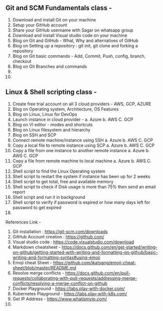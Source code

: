 Git and SCM Fundamentals class -
---------------------------------
1. Download and install Git on your machine
2. Setup your GitHub account
3. Share your GitHub username with Sagar on whatsapp group
4. Download and install Visual studio code on your machine
5. Blog on Git and GitHub - What, Why and alternatives of GitHub
6. Blog on Setting up a repository : git init, git clone and forking a repository
7. Blog on Git basic commands - Add, Commit, Push, config, branch, checkout
8. Blog on Git Branches and commands
9.
10.



Linux & Shell scripting class -
---------------------------------
1. Create free trial account on all 3 cloud providers - AWS, GCP, AZURE
2. Blog on Operating system, Architecture, OS Features
3. Blog on Linux, Linux for DevOps
4. Launch instance in cloud provider -
   a. Azure
   b. AWS
   C. GCP
5. Blog on VI editor - modes and shortcuts
6. Blog on Linux filesystem and hierarchy
7. Blog on SSH and SCP
8. Connect remote machine/instance using SSH
   a. Azure
   b. AWS
   C. GCP
9. Copy a local file to remote instance using SCP
   a. Azure
   b. AWS
   C. GCP
10. Copy a file from one instance to another remote instance
   a. Azure
   b. AWS
   C. GCP
11. Copy a file from remote machine to local machine
   a. Azure
   b. AWS
   C. GCP
12. Shell script to find the Linux Operating system
13. Shell script to restart the system if instance has been up for 2 weeks
14. Shell script to get total, free and available memory
15. Shell script to check if Disk usage is more than 75% then send an email report
16. Shell script and run it in background
17. Shell script to verify if password is expired or how many days left for password to get expired
18. 


References Link -
1. Git installation : https://git-scm.com/downloads
2. GitHub Account creation : https://github.com/
3. Visual studio code : https://code.visualstudio.com/download
4. Markdown cheatsheet - https://docs.github.com/en/get-started/writing-on-github/getting-started-with-writing-and-formatting-on-github/basic-writing-and-formatting-syntax#using-emoji
5. Emoji cheat Sheet - https://github.com/ikatyang/emoji-cheat-sheet/blob/master/README.md
6. Resolve merge conflicts - https://docs.github.com/en/pull-requests/collaborating-with-pull-requests/addressing-merge-conflicts/resolving-a-merge-conflict-on-github
7. Docker Playground - https://labs.play-with-docker.com/
8. Kubernetes Playground - https://labs.play-with-k8s.com/
9. Get IP Address - https://www.whatismyip.com/
10. 



